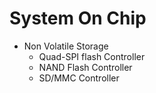 # System On Chip

- Non Volatile Storage
  - Quad-SPI flash Controller
  - NAND Flash Controller
  - SD/MMC Controller
